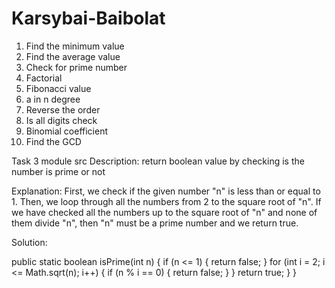 # Karsybai-Baibolat
1. Find the minimum value
2. Find the average value
3. Check for prime number
4. Factorial
5. Fibonacci value
6. a in n degree
7. Reverse the order
8. Is all digits check
9. Binomial coefficient
10. Find the GCD
  
Task 3 module src
Description: return boolean value by checking is the number is prime or not

Explanation: First, we check if the given number "n" is less than or equal to 1.
Then, we loop through all the numbers from 2 to the square root of "n".
If we have checked all the numbers up to the square root of "n" and none of them divide "n", then "n" must be a prime number and we return true.

Solution:

public static boolean isPrime(int n) {
  if (n <= 1) {
    return false;
 }
  for (int i = 2; i <= Math.sqrt(n); i++) {
   if (n % i == 0) {
    return false;
 }
 }
    return true;
 }
 }